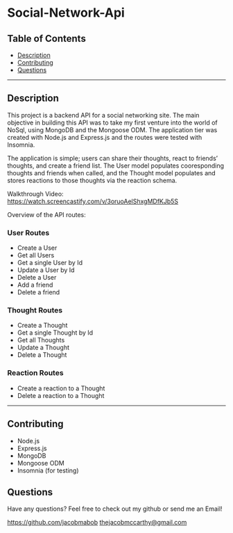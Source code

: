 # Social-Network-Api

## Table of Contents
  
  - [Description](#description)
  - [Contributing](#contributing)
  - [Questions](#questions)

  ---

## Description

  This project is a backend API for a social networking site. The main objective in building this API was to take my first venture into the world of NoSql, using MongoDB and the Mongoose ODM. The application tier was created with Node.js and Express.js and the routes were tested with Insomnia. 

  The application is simple; users can share their thoughts, react to friends’ thoughts, and create a friend list. The User model populates cooresponding thoughts and friends when called, and the Thought model populates and stores reactions to those thoughts via the reaction schema.

  Walkthrough Video: https://watch.screencastify.com/v/3oruoAelShxgMDfKJb5S

  Overview of the API routes:

### User Routes

- Create a User 
- Get all Users
- Get a single User by Id
- Update a User by Id
- Delete a User
- Add a friend
- Delete a friend


### Thought Routes

- Create a Thought
- Get a single Thought by Id
- Get all Thoughts
- Update a Thought
- Delete a Thought 


### Reaction Routes

- Create a reaction to a Thought
- Delete a reaction to a Thought 


---

 ## Contributing
 - Node.js
 - Express.js
 - MongoDB
 - Mongoose ODM
 - Insomnia (for testing)
  

  ## Questions
  Have any questions? Feel free to check out my github or send me an Email!

  https://github.com/jacobmabob
  thejacobmccarthy@gmail.com